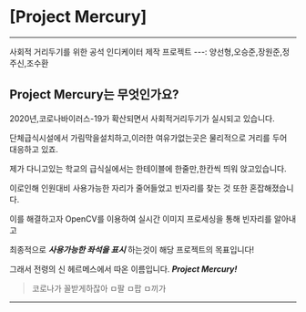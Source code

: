 # [Project Mercury]
***

사회적 거리두기를 위한 공석 인디케이터 제작 프로젝트
---:
양선형,오승준,장원준,정주신,조수환

## Project Mercury는 무엇인가요?

2020년,코로나바이러스-19가 확산되면서 사회적거리두기가 실시되고 있습니다.

단체급식시설에서 가림막을설치하고,이러한 여유가없는곳은 물리적으로 거리를 두어 대응하고 있죠.


제가 다니고있는 학교의 급식실에서는 한테이블에 한줄만,한칸씩 띄워 앉고있습니다.


이로인해 인원대비 사용가능한 자리가 줄어들었고 빈자리를 찾는 것 또한 혼잡해졌습니다.


이를 해결하고자 OpenCV를 이용하여 실시간 이미지 프로세싱을 통해 빈자리를 알아내고


최종적으로 ***사용가능한 좌석을 표시*** 하는것이 해당 프로젝트의 목표입니다!


그래서 전령의 신 헤르메스에서 따온 이름입니다. ***Project Mercury!***

>코로나가 꼴받게하잖아 ㅁ팔 ㅁ팝 ㅁ끼가

***
